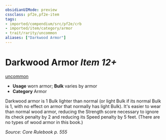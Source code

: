 ```yaml
---
obsidianUIMode: preview
cssclass: pf2e,pf2e-item
tags:
- imported/compendium/src/pf2e/crb
- imported/item/category/armor
- trait/rarity/uncommon
aliases: ["Darkwood Armor"]
---
```

# Darkwood Armor *Item 12+*  
[uncommon](uncommon.md)  

- **Usage** worn armor; **Bulk** varies by armor
- **Category** Armor

Darkwood armor is 1 Bulk lighter than normal (or light Bulk if its normal Bulk is 1, with no effect on armor that normally has light Bulk). It's easier to wear than normal wood armor, reducing the Strength score necessary to ignore its check penalty by 2 and reducing its Speed penalty by 5 feet. (There are no types of wood armor in this book.)

*Source: Core Rulebook p. 555*